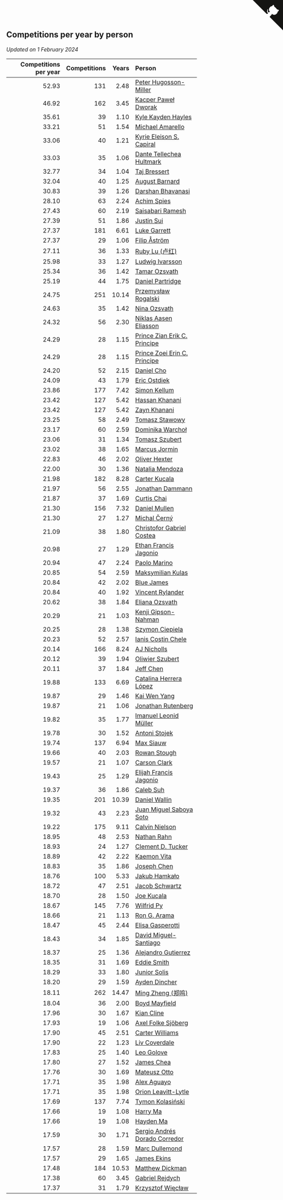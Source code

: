 ## Competitions per year by person

*Updated on  1 February 2024*

| Competitions per year | Competitions | Years | Person |
| ---: | ---: | ---: | :--- |
| 52.93 | 131 | 2.48 | [Peter Hugosson-Miller](https://www.worldcubeassociation.org/persons/2021HUGO01) |
| 46.92 | 162 | 3.45 | [Kacper Paweł Dworak](https://www.worldcubeassociation.org/persons/2020DWOR01) |
| 35.61 | 39 | 1.10 | [Kyle Kayden Hayles](https://www.worldcubeassociation.org/persons/2022HAYL02) |
| 33.21 | 51 | 1.54 | [Michael Amarello](https://www.worldcubeassociation.org/persons/2022AMAR09) |
| 33.06 | 40 | 1.21 | [Kyrie Eleison S. Capiral](https://www.worldcubeassociation.org/persons/2022CAPI02) |
| 33.03 | 35 | 1.06 | [Dante Tellechea Hultmark](https://www.worldcubeassociation.org/persons/2023HULT01) |
| 32.77 | 34 | 1.04 | [Taj Bressert](https://www.worldcubeassociation.org/persons/2023BRES01) |
| 32.04 | 40 | 1.25 | [August Barnard](https://www.worldcubeassociation.org/persons/2022BARN21) |
| 30.83 | 39 | 1.26 | [Darshan Bhavanasi](https://www.worldcubeassociation.org/persons/2022BHAV01) |
| 28.10 | 63 | 2.24 | [Achim Spies](https://www.worldcubeassociation.org/persons/2021SPIE01) |
| 27.43 | 60 | 2.19 | [Saisabari Ramesh](https://www.worldcubeassociation.org/persons/2021RAME01) |
| 27.39 | 51 | 1.86 | [Justin Sui](https://www.worldcubeassociation.org/persons/2022SUIJ01) |
| 27.37 | 181 | 6.61 | [Luke Garrett](https://www.worldcubeassociation.org/persons/2017GARR05) |
| 27.37 | 29 | 1.06 | [Filip Åström](https://www.worldcubeassociation.org/persons/2023ASTR01) |
| 27.11 | 36 | 1.33 | [Ruby Lu (卢红)](https://www.worldcubeassociation.org/persons/2022LURU01) |
| 25.98 | 33 | 1.27 | [Ludwig Ivarsson](https://www.worldcubeassociation.org/persons/2022IVAR01) |
| 25.34 | 36 | 1.42 | [Tamar Ozsvath](https://www.worldcubeassociation.org/persons/2022OZSV04) |
| 25.19 | 44 | 1.75 | [Daniel Partridge](https://www.worldcubeassociation.org/persons/2022PART02) |
| 24.75 | 251 | 10.14 | [Przemysław Rogalski](https://www.worldcubeassociation.org/persons/2013ROGA02) |
| 24.63 | 35 | 1.42 | [Nina Ozsvath](https://www.worldcubeassociation.org/persons/2022OZSV03) |
| 24.32 | 56 | 2.30 | [Niklas Aasen Eliasson](https://www.worldcubeassociation.org/persons/2021ELIA01) |
| 24.29 | 28 | 1.15 | [Prince Zian Erik C. Principe](https://www.worldcubeassociation.org/persons/2022PRIN08) |
| 24.29 | 28 | 1.15 | [Prince Zoei Erin C. Principe](https://www.worldcubeassociation.org/persons/2022PRIN09) |
| 24.20 | 52 | 2.15 | [Daniel Cho](https://www.worldcubeassociation.org/persons/2021CHOD01) |
| 24.09 | 43 | 1.79 | [Eric Ostdiek](https://www.worldcubeassociation.org/persons/2022OSTD01) |
| 23.86 | 177 | 7.42 | [Simon Kellum](https://www.worldcubeassociation.org/persons/2016KELL12) |
| 23.42 | 127 | 5.42 | [Hassan Khanani](https://www.worldcubeassociation.org/persons/2018KHAN26) |
| 23.42 | 127 | 5.42 | [Zayn Khanani](https://www.worldcubeassociation.org/persons/2018KHAN28) |
| 23.25 | 58 | 2.49 | [Tomasz Stawowy](https://www.worldcubeassociation.org/persons/2021STAW01) |
| 23.17 | 60 | 2.59 | [Dominika Warchoł](https://www.worldcubeassociation.org/persons/2021WARC01) |
| 23.06 | 31 | 1.34 | [Tomasz Szubert](https://www.worldcubeassociation.org/persons/2022SZUB02) |
| 23.02 | 38 | 1.65 | [Marcus Jormin](https://www.worldcubeassociation.org/persons/2022JORM01) |
| 22.83 | 46 | 2.02 | [Oliver Hexter](https://www.worldcubeassociation.org/persons/2022HEXT01) |
| 22.00 | 30 | 1.36 | [Natalia Mendoza](https://www.worldcubeassociation.org/persons/2022MEND24) |
| 21.98 | 182 | 8.28 | [Carter Kucala](https://www.worldcubeassociation.org/persons/2015KUCA01) |
| 21.97 | 56 | 2.55 | [Jonathan Dammann](https://www.worldcubeassociation.org/persons/2021DAMM01) |
| 21.87 | 37 | 1.69 | [Curtis Chai](https://www.worldcubeassociation.org/persons/2022CHAI02) |
| 21.30 | 156 | 7.32 | [Daniel Mullen](https://www.worldcubeassociation.org/persons/2016MULL04) |
| 21.30 | 27 | 1.27 | [Michal Černý](https://www.worldcubeassociation.org/persons/2022CERN03) |
| 21.09 | 38 | 1.80 | [Christofor Gabriel Costea](https://www.worldcubeassociation.org/persons/2022COST03) |
| 20.98 | 27 | 1.29 | [Ethan Francis Jagonio](https://www.worldcubeassociation.org/persons/2022JAGO03) |
| 20.94 | 47 | 2.24 | [Paolo Marino](https://www.worldcubeassociation.org/persons/2021MARI04) |
| 20.85 | 54 | 2.59 | [Maksymilian Kulas](https://www.worldcubeassociation.org/persons/2021KULA02) |
| 20.84 | 42 | 2.02 | [Blue James](https://www.worldcubeassociation.org/persons/2022JAME01) |
| 20.84 | 40 | 1.92 | [Vincent Rylander](https://www.worldcubeassociation.org/persons/2022RYLA01) |
| 20.62 | 38 | 1.84 | [Eliana Ozsvath](https://www.worldcubeassociation.org/persons/2022OZSV01) |
| 20.29 | 21 | 1.03 | [Kenji Gipson-Nahman](https://www.worldcubeassociation.org/persons/2023GIPS01) |
| 20.25 | 28 | 1.38 | [Szymon Ciepiela](https://www.worldcubeassociation.org/persons/2022CIEP01) |
| 20.23 | 52 | 2.57 | [Ianis Costin Chele](https://www.worldcubeassociation.org/persons/2021CHEL01) |
| 20.14 | 166 | 8.24 | [AJ Nicholls](https://www.worldcubeassociation.org/persons/2015NICH04) |
| 20.12 | 39 | 1.94 | [Oliwier Szubert](https://www.worldcubeassociation.org/persons/2022SZUB01) |
| 20.11 | 37 | 1.84 | [Jeff Chen](https://www.worldcubeassociation.org/persons/2022CHEN19) |
| 19.88 | 133 | 6.69 | [Catalina Herrera López](https://www.worldcubeassociation.org/persons/2017LOPE31) |
| 19.87 | 29 | 1.46 | [Kai Wen Yang](https://www.worldcubeassociation.org/persons/2022YANG19) |
| 19.87 | 21 | 1.06 | [Jonathan Rutenberg](https://www.worldcubeassociation.org/persons/2023RUTE01) |
| 19.82 | 35 | 1.77 | [Imanuel Leonid Müller](https://www.worldcubeassociation.org/persons/2022MULL02) |
| 19.78 | 30 | 1.52 | [Antoni Stojek](https://www.worldcubeassociation.org/persons/2022STOJ03) |
| 19.74 | 137 | 6.94 | [Max Siauw](https://www.worldcubeassociation.org/persons/2017SIAU02) |
| 19.66 | 40 | 2.03 | [Rowan Stough](https://www.worldcubeassociation.org/persons/2022STOU01) |
| 19.57 | 21 | 1.07 | [Carson Clark](https://www.worldcubeassociation.org/persons/2023CLAR02) |
| 19.43 | 25 | 1.29 | [Elijah Francis Jagonio](https://www.worldcubeassociation.org/persons/2022JAGO02) |
| 19.37 | 36 | 1.86 | [Caleb Suh](https://www.worldcubeassociation.org/persons/2022SUHC01) |
| 19.35 | 201 | 10.39 | [Daniel Wallin](https://www.worldcubeassociation.org/persons/2013WALL03) |
| 19.32 | 43 | 2.23 | [Juan Miguel Saboya Soto](https://www.worldcubeassociation.org/persons/2021SOTO01) |
| 19.22 | 175 | 9.11 | [Calvin Nielson](https://www.worldcubeassociation.org/persons/2014NIEL03) |
| 18.95 | 48 | 2.53 | [Nathan Rahn](https://www.worldcubeassociation.org/persons/2021RAHN01) |
| 18.93 | 24 | 1.27 | [Clement D. Tucker](https://www.worldcubeassociation.org/persons/2022TUCK09) |
| 18.89 | 42 | 2.22 | [Kaemon Vita](https://www.worldcubeassociation.org/persons/2021VITA01) |
| 18.83 | 35 | 1.86 | [Joseph Chen](https://www.worldcubeassociation.org/persons/2022CHEN16) |
| 18.76 | 100 | 5.33 | [Jakub Hamkało](https://www.worldcubeassociation.org/persons/2018HAMK01) |
| 18.72 | 47 | 2.51 | [Jacob Schwartz](https://www.worldcubeassociation.org/persons/2021SCHW01) |
| 18.70 | 28 | 1.50 | [Joe Kucala](https://www.worldcubeassociation.org/persons/2022KUCA01) |
| 18.67 | 145 | 7.76 | [Wilfrid Py](https://www.worldcubeassociation.org/persons/2016PYWI01) |
| 18.66 | 21 | 1.13 | [Ron G. Arama](https://www.worldcubeassociation.org/persons/2022ARAM01) |
| 18.47 | 45 | 2.44 | [Elisa Gasperotti](https://www.worldcubeassociation.org/persons/2021GASP01) |
| 18.43 | 34 | 1.85 | [David Miguel-Santiago](https://www.worldcubeassociation.org/persons/2022MIGU02) |
| 18.37 | 25 | 1.36 | [Alejandro Gutierrez](https://www.worldcubeassociation.org/persons/2022GUTI09) |
| 18.35 | 31 | 1.69 | [Eddie Smith](https://www.worldcubeassociation.org/persons/2022SMIT20) |
| 18.29 | 33 | 1.80 | [Junior Solis](https://www.worldcubeassociation.org/persons/2022SOLI03) |
| 18.20 | 29 | 1.59 | [Ayden Dincher](https://www.worldcubeassociation.org/persons/2022DINC01) |
| 18.11 | 262 | 14.47 | [Ming Zheng (郑鸣)](https://www.worldcubeassociation.org/persons/2009ZHEN11) |
| 18.04 | 36 | 2.00 | [Boyd Mayfield](https://www.worldcubeassociation.org/persons/2022MAYF01) |
| 17.96 | 30 | 1.67 | [Kian Cline](https://www.worldcubeassociation.org/persons/2022CLIN01) |
| 17.93 | 19 | 1.06 | [Axel Folke Sjöberg](https://www.worldcubeassociation.org/persons/2023SJOB01) |
| 17.90 | 45 | 2.51 | [Carter Williams](https://www.worldcubeassociation.org/persons/2021WILL06) |
| 17.90 | 22 | 1.23 | [Liv Coverdale](https://www.worldcubeassociation.org/persons/2022COVE02) |
| 17.83 | 25 | 1.40 | [Leo Golove](https://www.worldcubeassociation.org/persons/2022GOLO02) |
| 17.80 | 27 | 1.52 | [James Chea](https://www.worldcubeassociation.org/persons/2022CHEA05) |
| 17.76 | 30 | 1.69 | [Mateusz Otto](https://www.worldcubeassociation.org/persons/2022OTTO01) |
| 17.71 | 35 | 1.98 | [Alex Aguayo](https://www.worldcubeassociation.org/persons/2022AGUA01) |
| 17.71 | 35 | 1.98 | [Orion Leavitt-Lytle](https://www.worldcubeassociation.org/persons/2022LEAV01) |
| 17.69 | 137 | 7.74 | [Tymon Kolasiński](https://www.worldcubeassociation.org/persons/2016KOLA02) |
| 17.66 | 19 | 1.08 | [Harry Ma](https://www.worldcubeassociation.org/persons/2023MAHA01) |
| 17.66 | 19 | 1.08 | [Hayden Ma](https://www.worldcubeassociation.org/persons/2023MAHA02) |
| 17.59 | 30 | 1.71 | [Sergio Andrés Dorado Corredor](https://www.worldcubeassociation.org/persons/2022CORR05) |
| 17.57 | 28 | 1.59 | [Marc Dullemond](https://www.worldcubeassociation.org/persons/2022DULL01) |
| 17.57 | 29 | 1.65 | [James Ekins](https://www.worldcubeassociation.org/persons/2022EKIN01) |
| 17.48 | 184 | 10.53 | [Matthew Dickman](https://www.worldcubeassociation.org/persons/2013DICK01) |
| 17.38 | 60 | 3.45 | [Gabriel Rejdych](https://www.worldcubeassociation.org/persons/2020REJD01) |
| 17.37 | 31 | 1.79 | [Krzysztof Więcław](https://www.worldcubeassociation.org/persons/2022WIEC01) |


<a href="https://github.com/jonatanklosko/wca_statistics" class="github-corner" aria-label="View source on Github"><svg width="80" height="80" viewBox="0 0 250 250" style="fill:#151513; color:#fff; position: absolute; top: 0; border: 0; right: 0;" aria-hidden="true"><path d="M0,0 L115,115 L130,115 L142,142 L250,250 L250,0 Z"></path><path d="M128.3,109.0 C113.8,99.7 119.0,89.6 119.0,89.6 C122.0,82.7 120.5,78.6 120.5,78.6 C119.2,72.0 123.4,76.3 123.4,76.3 C127.3,80.9 125.5,87.3 125.5,87.3 C122.9,97.6 130.6,101.9 134.4,103.2" fill="currentColor" style="transform-origin: 130px 106px;" class="octo-arm"></path><path d="M115.0,115.0 C114.9,115.1 118.7,116.5 119.8,115.4 L133.7,101.6 C136.9,99.2 139.9,98.4 142.2,98.6 C133.8,88.0 127.5,74.4 143.8,58.0 C148.5,53.4 154.0,51.2 159.7,51.0 C160.3,49.4 163.2,43.6 171.4,40.1 C171.4,40.1 176.1,42.5 178.8,56.2 C183.1,58.6 187.2,61.8 190.9,65.4 C194.5,69.0 197.7,73.2 200.1,77.6 C213.8,80.2 216.3,84.9 216.3,84.9 C212.7,93.1 206.9,96.0 205.4,96.6 C205.1,102.4 203.0,107.8 198.3,112.5 C181.9,128.9 168.3,122.5 157.7,114.1 C157.9,116.9 156.7,120.9 152.7,124.9 L141.0,136.5 C139.8,137.7 141.6,141.9 141.8,141.8 Z" fill="currentColor" class="octo-body"></path></svg></a><style>.github-corner:hover .octo-arm{animation:octocat-wave 560ms ease-in-out}@keyframes octocat-wave{0%,100%{transform:rotate(0)}20%,60%{transform:rotate(-25deg)}40%,80%{transform:rotate(10deg)}}@media (max-width:500px){.github-corner:hover .octo-arm{animation:none}.github-corner .octo-arm{animation:octocat-wave 560ms ease-in-out}}</style>
